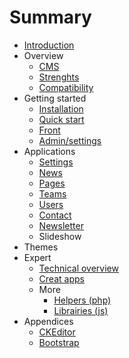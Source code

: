 # Summary

* [Introduction](README.md)
* Overview
   * [CMS](cms.md)
   * [Strenghts](strenghts.md)
   * [Compatibility](compatibility.md)
* Getting started
   * [Installation](installation.md)
   * [Quick start](quick_start.md)
   * [Front](front.md)
   * [Admin/settings](adminsettings.md)
* Applications
   * [Settings](settings.md)
   * [News](news.md)
   * [Pages](pages.md)
   * [Teams](teams.md)
   * [Users](users.md)
   * [Contact](contact.md)
   * [Newsletter](newsletter.md)
   * Slideshow
* Themes
* Expert
   * [Technical overview](technical_overview.md)
   * [Creat apps](creat_apps.md)
   * More
       * [Helpers (php)](helpers_php.md)
       * [Librairies (js)](librairies_js.md)
* Appendices
   * [CKEditor](ckeditor.md)
   * [Bootstrap](bootstrap.md)

